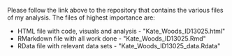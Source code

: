 Please follow the link above to the repository that contains the various files of my analysis. The files of highest importance are:

* HTML file with code, visuals and analysis - "Kate_Woods_ID13025.html"
* RMarkdown file with all work done - "Kate_Woods_ID13025.Rmd"
* RData file with relevant data sets - "Kate_Woods_ID13025_data.Rdata"
